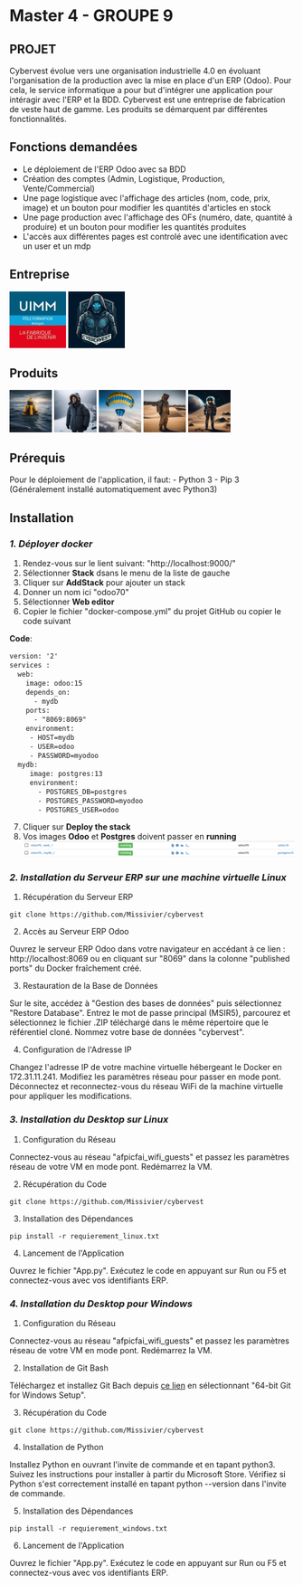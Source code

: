 # **Master 4 - GROUPE 9**

## **PROJET**

Cybervest évolue vers une organisation industrielle 4.0 en évoluant l'organisation de la production avec la mise en place d'un ERP (Odoo).
Pour cela, le service informatique a pour but d'intégrer une application pour intéragir avec l'ERP et la BDD. Cybervest est une entreprise de fabrication de veste haut de gamme. Les produits se démarquent par différentes fonctionnalités. 

## **Fonctions demandées**

- Le déploiement de l'ERP Odoo avec sa BDD
- Création des comptes (Admin, Logistique, Production, Vente/Commercial)
- Une page logistique avec l'affichage des articles (nom, code, prix, image) et un bouton pour modifier les quantités d'articles en stock
- Une page production avec l'affichage des OFs (numéro, date, quantité à produire) et un bouton pour modifier les quantités produites 
- L'accès aux différentes pages est controlé avec une identification avec un user et un mdp

## **Entreprise**

![Logo UIMM](https://github.com/Missivier/cybervest/blob/main/images/logo-uimm-250x250.jpg)
![Logo Cybervest](https://github.com/Missivier/cybervest/blob/main/images/Logo1.png)

## **Produits**

![Logo bouee](https://github.com/Missivier/cybervest/blob/main/images/Vestes/veste_bouee.png "Veste Bouée")
![Logo chauffante](https://github.com/Missivier/cybervest/blob/main/images/Vestes/veste_chauffante.png "Veste Chauffante")
![Logo parachute](https://github.com/Missivier/cybervest/blob/main/images/Vestes/veste_parachute.png "Veste Parachute")
![Logo refrigeree](https://github.com/Missivier/cybervest/blob/main/images/Vestes/veste_refrigeree.png "Veste Réfrigérée")
![Logo astronaute](https://github.com/Missivier/cybervest/blob/main/images/Vestes/veste_astronaute.png "Veste Astronaute")

## **Prérequis**

Pour le déploiement de l'application, il faut: - Python 3
                                               - Pip 3 (Généralement installé automatiquement avec Python3)
                                               


## **Installation**

### ***1. Déployer docker***
  1. Rendez-vous sur le lient suivant: "http://localhost:9000/"
  2. Sélectionner **Stack** dsans le menu de la liste de gauche
  3. Cliquer sur **AddStack** pour ajouter un stack
  4. Donner un nom ici "odoo70"
  5. Sélectionner **Web editor**
  6. Copier le fichier "docker-compose.yml" du projet GitHub ou copier le code suivant

**Code**:
  ```
  version: '2'
  services :
    web:
      image: odoo:15
      depends_on:
        - mydb
      ports:
        - "8069:8069"
      environment:
       - HOST=mydb
       - USER=odoo
       - PASSWORD=myodoo
    mydb: 
       image: postgres:13
       environment:
         - POSTGRES_DB=postgres
         - POSTGRES_PASSWORD=myodoo
         - POSTGRES_USER=odoo
  ```
  7. Cliquer sur **Deploy the stack**
  8. Vos images **Odoo** et **Postgres** doivent passer en **running**
![Image en run](https://github.com/Missivier/cybervest/blob/main/images/Image%20en%20run.png)

### ***2. Installation du Serveur ERP sur une machine virtuelle Linux***
  1. Récupération du Serveur ERP
 ```
git clone https://github.com/Missivier/cybervest
  ```
  2. Accès au Serveur ERP Odoo

Ouvrez le serveur ERP Odoo dans votre navigateur en accédant à ce lien : http://localhost:8069 ou en cliquant sur "8069" dans la colonne "published ports" du Docker fraîchement créé.

  3. Restauration de la Base de Données

Sur le site, accédez à "Gestion des bases de données" puis sélectionnez "Restore Database".
Entrez le mot de passe principal (MSIR5), parcourez et sélectionnez le fichier .ZIP téléchargé dans le même répertoire que le référentiel cloné.
Nommez votre base de données "cybervest".

  4. Configuration de l'Adresse IP

Changez l'adresse IP de votre machine virtuelle hébergeant le Docker en 172.31.11.241.
Modifiez les paramètres réseau pour passer en mode pont.
Déconnectez et reconnectez-vous du réseau WiFi de la machine virtuelle pour appliquer les modifications.

### ***3. Installation du Desktop sur Linux***
  1. Configuration du Réseau

Connectez-vous au réseau "afpicfai_wifi_guests" et passez les paramètres réseau de votre VM en mode pont. Redémarrez la VM.

  2. Récupération du Code
 ```
git clone https://github.com/Missivier/cybervest
  ```
  3. Installation des Dépendances
 ```
pip install -r requierement_linux.txt
  ```
  4. Lancement de l'Application

Ouvrez le fichier "App.py". Exécutez le code en appuyant sur Run ou F5 et connectez-vous avec vos identifiants ERP.

### ***4. Installation du Desktop pour Windows***
  1. Configuration du Réseau

Connectez-vous au réseau "afpicfai_wifi_guests" et passez les paramètres réseau de votre VM en mode pont. Redémarrez la VM.

 2. Installation de Git Bash
    
Téléchargez et installez Git Bach depuis [ce lien](https://git-scm.com/download/win) en sélectionnant "64-bit Git for Windows Setup".

  3. Récupération du Code
 ```
git clone https://github.com/Missivier/cybervest
  ```

  4. Installation de Python

Installez Python en ouvrant l'invite de commande et en tapant python3. Suivez les instructions pour installer à partir du Microsoft Store.
Vérifiez si Python s'est correctement installé en tapant python --version dans l'invite de commande.

  5. Installation des Dépendances
 ```
pip install -r requierement_windows.txt
  ```

  6. Lancement de l'Application

Ouvrez le fichier "App.py". Exécutez le code en appuyant sur Run ou F5 et connectez-vous avec vos identifiants ERP.

























